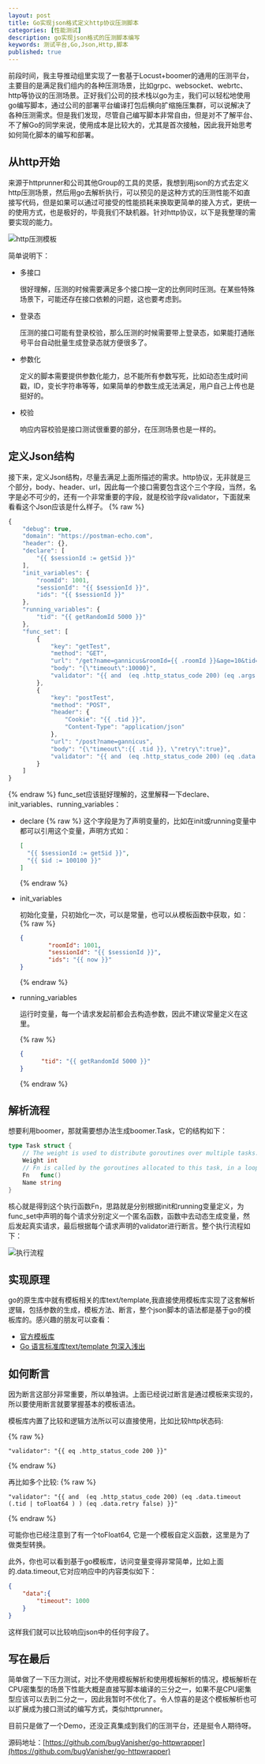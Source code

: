 ```yaml
---
layout: post
title: Go实现json格式定义http协议压测脚本
categories: [性能测试]
description: go实现json格式的压测脚本编写
keywords: 测试平台,Go,Json,Http,脚本
published: true
---
```


前段时间，我主导推动组里实现了一套基于Locust+boomer的通用的压测平台，主要目的是满足我们组内的各种压测场景，比如grpc、websocket、webrtc、http等协议的压测场景。正好我们公司的技术栈以go为主，我们可以轻松地使用go编写脚本，通过公司的部署平台编译打包后横向扩缩施压集群，可以说解决了各种压测需求。但是我们发现，尽管自己编写脚本非常自由，但是对不了解平台、不了解Go的同学来说，使用成本是比较大的，尤其是首次接触，因此我开始思考如何简化脚本的编写和部署。

## 从http开始

来源于httprunner和公司其他Group的工具的灵感，我想到用json的方式去定义http压测场景，然后用go去解析执行，可以预见的是这种方式的压测性能不如直接写代码，但是如果可以通过可接受的性能损耗来换取更简单的接入方式，更统一的使用方式，也是极好的，毕竟我们不缺机器。针对http协议，以下是我整理的需要实现的能力。

![http压测模板](http://assets.processon.com/chart_image/600687fce0b34d45d1616f92.png)

简单说明下：

- 多接口

  很好理解，压测的时候需要满足多个接口按一定的比例同时压测。在某些特殊场景下，可能还存在接口依赖的问题，这也要考虑到。

- 登录态

  压测的接口可能有登录校验，那么压测的时候需要带上登录态，如果能打通账号平台自动批量生成登录态就方便很多了。

- 参数化

  定义的脚本需要提供参数化能力，总不能所有参数写死，比如动态生成时间戳，ID，变长字符串等等，如果简单的参数生成无法满足，用户自己上传也是挺好的。

- 校验

  响应内容校验是接口测试很重要的部分，在压测场景也是一样的。

## 定义Json结构

接下来，定义Json结构，尽量去满足上面所描述的需求。http协议，无非就是三个部分，body、header、url，因此每一个接口需要包含这个三个字段，当然，名字是必不可少的，还有一个非常重要的字段，就是校验字段validator，下面就来看看这个Json应该是什么样子。
{% raw %}

```javascript
{
    "debug": true,
    "domain": "https://postman-echo.com",
    "header": {},  
    "declare": [
        "{{ $sessionId := getSid }}"
    ],
    "init_variables": {
        "roomId": 1001,
        "sessionId": "{{ $sessionId }}",
        "ids": "{{ $sessionId }}"
    },
    "running_variables": {
        "tid": "{{ getRandomId 5000 }}"
    },
    "func_set": [
        {
            "key": "getTest",
            "method": "GET",
            "url": "/get?name=gannicus&roomId={{ .roomId }}&age=10&tid={{ .tid }}",
            "body": "{\"timeout\":10000}",
            "validator": "{{ and  (eq .http_status_code 200) (eq .args.age (10 | toString )) }}"
        },
        {
            "key": "postTest",
            "method": "POST",
            "header": {
                "Cookie": "{{ .tid }}",
                "Content-Type": "application/json"
            },
            "url": "/post?name=gannicus",
            "body": "{\"timeout\":{{ .tid }}, \"retry\":true}",
            "validator": "{{ and  (eq .http_status_code 200) (eq .data.timeout (.tid | toFloat64 ) ) (eq .data.retry false) }}"
        }
    ]
}
```
{% endraw %}
func_set应该挺好理解的，这里解释一下declare、init_variables、running_variables：

- declare
  {% raw %}
  这个字段是为了声明变量的，比如在init或running变量中都可以引用这个变量，声明方式如：

  ```json
  [
  	"{{ $sessionId := getSid }}",
  	"{{ $id := 100100 }}"
  ]
  ```


  {% endraw %}

- init_variables

  初始化变量，只初始化一次，可以是常量，也可以从模板函数中获取，如：
  {% raw %}

  ```json
  {
          "roomId": 1001,
          "sessionId": "{{ $sessionId }}",
          "ids": "{{ now }}"
  }
  ```
  {% endraw %}

- running_variables

  运行时变量，每一个请求发起前都会去构造参数，因此不建议常量定义在这里。
  
  {% raw %}
  
  ```json
  {
      	"tid": "{{ getRandomId 5000 }}"
  }
  ```
  
  {% endraw %}

## 解析流程

想要利用boomer，那就需要想办法生成boomer.Task，它的结构如下：

```go
type Task struct {
	// The weight is used to distribute goroutines over multiple tasks.
	Weight int
	// Fn is called by the goroutines allocated to this task, in a loop.
	Fn   func()
	Name string
}
```

核心就是得到这个执行函数Fn，思路就是分别根据init和running变量定义，为func_set中声明的每个请求分别定义一个匿名函数，函数中去动态生成变量，然后发起真实请求，最后根据每个请求声明的validator进行断言。整个执行流程如下：

![执行流程](http://assets.processon.com/chart_image/601a9264e401fd1b8db5db28.png)

## 实现原理

go的原生库中就有模板相关的库text/template,我直接使用模板库实现了这套解析逻辑，包括参数的生成，模板方法、断言，整个json脚本的语法都是基于go的模板库的。感兴趣的朋友可以查看：

- [官方模板库](https://golang.org/pkg/text/template/)
- [Go 语言标准库text/template 包深入浅出](https://juejin.cn/post/6844903762901860360)

## 如何断言

因为断言这部分非常重要，所以单独讲。上面已经说过断言是通过模板来实现的，所以要使用断言就要掌握基本的模板语法。

模板库内置了比较和逻辑方法所以可以直接使用，比如比较http状态码:

{% raw %}

```
"validator": "{{ eq .http_status_code 200 }}"
```

{% endraw %}

再比如多个比较:
{% raw %}

```
"validator": "{{ and  (eq .http_status_code 200) (eq .data.timeout (.tid | toFloat64 ) ) (eq .data.retry false) }}"
```

{% endraw %}

可能你也已经注意到了有一个toFloat64, 它是一个模板自定义函数，这里是为了做类型转换。

此外，你也可以看到基于go模板库，访问变量变得非常简单，比如上面的.data.timeout,它对应响应中的内容类似如下：

```json
{
	"data":{
		"timeout": 1000
	}
}
```

这样我们就可以比较响应json中的任何字段了。

## 写在最后

简单做了一下压力测试，对比不使用模板解析和使用模板解析的情况，模板解析在CPU密集型的场景下性能大概是直接写脚本编译的三分之一，如果不是CPU密集型应该可以去到二分之一，因此我暂时不优化了。令人惊喜的是这个模板解析也可以扩展成为接口测试的编写方式，类似httprunner。

目前只是做了一个Demo，还没正真集成到我们的压测平台，还是挺令人期待呀。

源码地址：[https://github.com/bugVanisher/go-httpwrapper](https://github.com/bugVanisher/go-httpwrapper)

